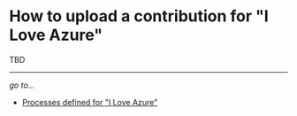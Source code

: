 # How to upload a contribution for "I Love Azure"

TBD

---
*go to...*

- [Processes defined for "I Love Azure"](..\..\Processes.md)
